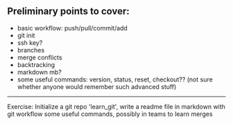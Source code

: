 ## Preliminary points to cover:

- basic workflow: push/pull/commit/add
- git init
- ssh key?
- branches
- merge conflicts
- backtracking
- markdown mb?
- some useful commands: version, status, reset, checkout?? (not sure whether anyone would remember such advanced stuff)
------
Exercise:
Initialize a git repo 'learn_git', write a readme file in markdown with git workflow some useful commands, possibly in teams to learn merges
